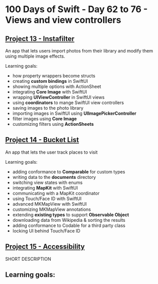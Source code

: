 # 100 Days of Swift - Day 62 to 76 - Views and view controllers

## [Project 13 - Instafilter](Project%2013)
An app that lets users import photos from their library and modify them using multiple image effects.

Learning goals:
- how property wrappers become structs
- creating **custom bindings** in SwiftUI
- showing multiple options with ActionSheet
- integrating **Core Image** with SwiftUI
- wrapping **UIViewController** in SwiftUI views
- using **coordinators** to mange SwiftUI view controllers
- saving images to the photo library
- importing images in SwiftUI using **UIImagePickerController**
- filter images using **Core Image**
- customizing filters using **ActionSheets**

## [Project 14 - Bucket List](Project%2014)
An app that lets the user track places to visit

Learning goals:
- adding conformance to **Comparable** for custom types
- writing data to the **documents** directory
- switching view states with enums
- integrating **MapKit** with SwiftUI
- communicating with a MapKit coordinator
- using Touch/Face ID with SwiftUI
- advanced MKMapView with SwiftUI
- customizing MKMapView annotations
- extending __existing types__ to support **Observable Object**
- downloading data from Wikipedia & sorting the results
- adding conformance to Codable for a third party class
- locking UI behind Touch/Face ID

## [Project 15 - Accessibility](Project%2015)
SHORT DESCRIPTION

Learning goals:
- 
